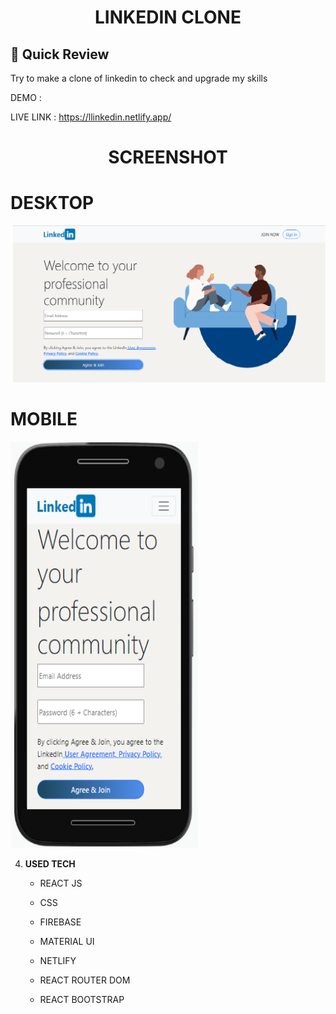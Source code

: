 <p align="center">
</p>
<h1 align="center">
  LINKEDIN CLONE
</h1>

## 🚀 Quick Review

 Try to make a clone of linkedin to check and upgrade my skills
 
DEMO : 
 
LIVE LINK : https://llinkedin.netlify.app/

<p align="center">
</p>
<h1 align="center">
  SCREENSHOT
</h1>

<h1>DESKTOP</h1>
  
   <img src="https://github.com/MuhammadAqibRafiq/Linkedin-clone/blob/main/static/Desktop.png" width="1000" />
   

<h1>MOBILE</h1>

   <img src="https://github.com/MuhammadAqibRafiq/Linkedin-clone/blob/main/static/Mobile.png" width="300"  height="650" />

4.  **USED TECH**

    - REACT JS

    - CSS

    - FIREBASE
     
    - MATERIAL UI
    
    - NETLIFY
    
    - REACT ROUTER DOM
    
    - REACT BOOTSTRAP
